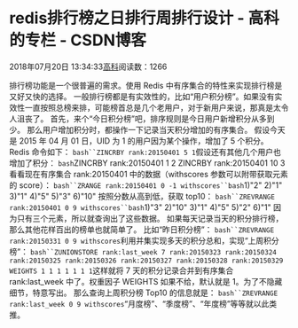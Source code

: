 
# redis排行榜之日排行周排行设计 - 高科的专栏 - CSDN博客

2018年07月20日 13:34:33[高科](https://me.csdn.net/pbymw8iwm)阅读数：1266


排行榜功能是一个很普遍的需求。使用 Redis 中有序集合的特性来实现排行榜是又好又快的选择。
一般排行榜都是有实效性的，比如“用户积分榜”。如果没有实效性一直按照总榜来排，可能榜首总是几个老用户，对于新用户来说，那真是太令人沮丧了。
首先，来个“今日积分榜”吧，排序规则是今日用户新增积分从多到少。
那么用户增加积分时，都操作一下记录当天积分增加的有序集合。 假设今天是 2015 年 04 月 01 日，UID 为 1 的用户因为某个操作，增加了 5 个积分。 Redis 命令如下：
`bash``ZINCRBY rank:20150401 5 1`假设还有其他几个用户也增加了积分：
`bash`ZINCRBY rank:20150401 1 2
ZINCRBY rank:20150401 10 3
看看现在有序集合 rank:20150401 中的数据（withscores 参数可以附带获取元素的 score）：
`bash``ZRANGE rank:20150401 0 -1 withscores``bash`1)"2"
2)"1"
3)"1"
4)"5"
5)"3"
6)"10"
按照分数从高到低，获取 top10：
`bash``ZREVRANGE rank:20150401 0 9 withscores``bash`1)"3"
2)"10"
3)"1"
4)"5"
5)"2"
6)"1"
因为只有三个元素，所以就查询出了这些数据。
如果每天记录当天的积分排行榜，那么其他花样百出的榜单也就简单了。 比如“昨日积分榜”：
`bash``ZREVRANGE rank:20150331 0 9 withscores`利用并集实现多天的积分总和，实现“上周积分榜”：
`bash``ZUNIONSTORE rank:last_week 7 rank:20150323 rank:20150324 rank:20150325 rank:20150326 rank:20150327 rank:20150328 rank:20150329 WEIGHTS 1 1 1 1 1 1 1`这样就将 7 天的积分记录合并到有序集合 rank:last_week 中了。权重因子 WEIGHTS 如果不给，默认就是 1。为了不隐藏细节，特意写出。 那么查询上周积分榜 Top10 的信息就是：
`bash``ZREVRANGE rank:last_week 0 9 withscores`“月度榜”、“季度榜”、“年度榜”等等就以此类推。

